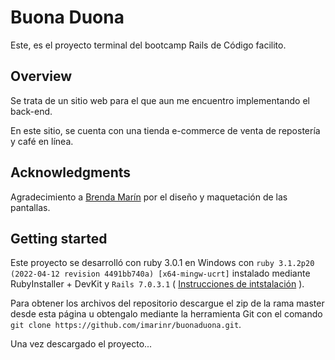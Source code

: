 # Buona Duona

Este, es el proyecto terminal del bootcamp Rails de Código facilito.

## Overview
Se trata de un sitio web para el que aun me encuentro implementando el back-end.

En este sitio, se cuenta con una tienda e-commerce de venta de repostería y café en línea.

## Acknowledgments

Agradecimiento a [Brenda Marín](https://github.com/BrendaMarinR) por el diseño y maquetación de las pantallas.

## Getting started

Este proyecto se desarrolló con ruby 3.0.1 en Windows con `ruby 3.1.2p20 (2022-04-12 revision 4491bb740a) [x64-mingw-ucrt]` instalado mediante RubyInstaller + DevKit y `Rails 7.0.3.1` ( [Instrucciones de intstalación](https://medium.com/@declancronje/installing-and-troubleshooting-ruby-on-rails-sqlite3-windows-10-fix-87c8886d03b) ).

Para obtener los archivos del repositorio descargue el zip de la rama master desde esta página u obtengalo mediante la herramienta Git con el comando `git clone https://github.com/imarinr/buonaduona.git`.

Una vez descargado el proyecto...


